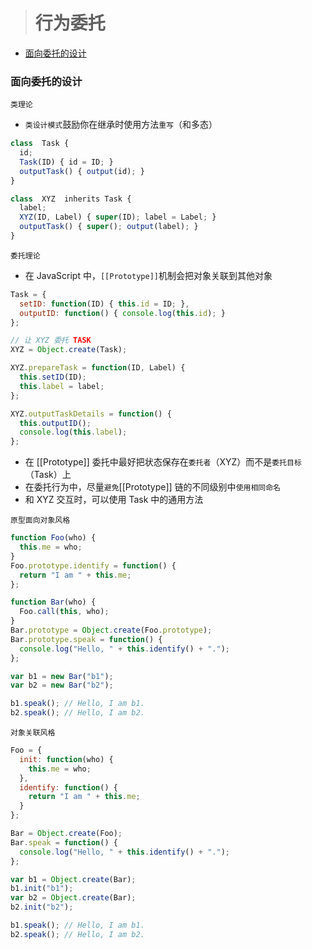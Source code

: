 
> # 行为委托

* [面向委托的设计](#面向委托的设计)

### 面向委托的设计
`类理论`
* `类设计模式`鼓励你在继承时使用方法`重写`（和多态）

```JavaScript
class  Task {
  id;
  Task(ID) { id = ID; }
  outputTask() { output(id); }
}

class  XYZ  inherits Task {
  label;
  XYZ(ID, Label) { super(ID); label = Label; }
  outputTask() { super(); output(label); }
}
```

`委托理论`
* 在 JavaScript 中，`[[Prototype]]`机制会把对象关联到其他对象

```JavaScript
Task = {
  setID: function(ID) { this.id = ID; },
  outputID: function() { console.log(this.id); }
};

// 让 XYZ 委托 TASK
XYZ = Object.create(Task);

XYZ.prepareTask = function(ID, Label) {
  this.setID(ID);
  this.label = label;
};

XYZ.outputTaskDetails = function() {
  this.outputID();
  console.log(this.label);
};
```
* 在 [[Prototype]] 委托中最好把状态保存在`委托者`（XYZ）而不是`委托目标`（Task）上
* 在委托行为中，尽量`避免`[[Prototype]] 链的不同级别中`使用相同命名`
* 和 XYZ 交互时，可以使用 Task 中的通用方法

`原型面向对象风格`
```JavaScript
function Foo(who) {
  this.me = who;
}
Foo.prototype.identify = function() {
  return "I am " + this.me;
};

function Bar(who) {
  Foo.call(this, who);
}
Bar.prototype = Object.create(Foo.prototype);
Bar.prototype.speak = function() {
  console.log("Hello, " + this.identify() + ".");
};

var b1 = new Bar("b1");
var b2 = new Bar("b2");

b1.speak(); // Hello, I am b1.
b2.speak(); // Hello, I am b2.
```

`对象关联风格`
```JavaScript
Foo = {
  init: function(who) {
    this.me = who;
  },
  identify: function() {
    return "I am " + this.me;
  }
};

Bar = Object.create(Foo);
Bar.speak = function() {
  console.log("Hello, " + this.identify() + ".");
};

var b1 = Object.create(Bar);
b1.init("b1");
var b2 = Object.create(Bar);
b2.init("b2");

b1.speak(); // Hello, I am b1.
b2.speak(); // Hello, I am b2.
```
